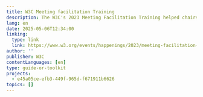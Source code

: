 ```yaml
---
title: W3C Meeting facilitation Training
description: The W3C's 2023 Meeting Facilitation Training helped chairs and facilitators develop skills for running effective, inclusive meetings. It consisted of a 30-minute pre-recorded session on facilitation basics and a 60-minute live hybrid session at TPAC 2023, covering practical tips and handling difficult discussions. The training, led by Wendy Reid, was open to all facilitators and those aspiring to take on such roles.
lang: en
date: 2025-05-06T12:34:00
linking:
  type: link
  link: https://www.w3.org/events/happenings/2023/meeting-facilitation-training/
author: ''
publisher: W3C
contentLanguages: [en]
type: guide-or-toolkit
projects:
  - e45a05ce-efb3-449f-965d-f671911b6626
topics: []
---
```

